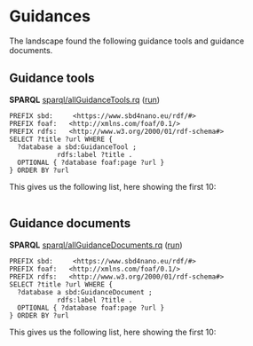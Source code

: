 <!--- THIS FILE IS AUTOGENERATED. DO NOT EDIT IT. -->

# Guidances

The landscape found the following <a name="tp1">guidance tools</a> and <a name="tp2">guidance documents</a>.

## Guidance tools

**SPARQL** [sparql/allGuidanceTools.rq](sparql/allGuidanceTools.code.html) ([run](https://sbd4nanolandscape.rdf.bigcat-bioinformatics.org/?q=PREFIX%20sbd%3A%20%20%20%20%20%3Chttps%3A%2F%2Fwww.sbd4nano.eu%2Frdf%2F%23%3E%0APREFIX%20foaf%3A%20%20%20%3Chttp%3A%2F%2Fxmlns.com%2Ffoaf%2F0.1%2F%3E%20%0APREFIX%20rdfs%3A%20%20%20%3Chttp%3A%2F%2Fwww.w3.org%2F2000%2F01%2Frdf-schema%23%3E%20%0A%0ASELECT%20%3Ftitle%20%3Furl%20WHERE%20%7B%0A%20%20%3Fdatabase%20a%20sbd%3AGuidanceTool%20%3B%0A%20%20%20%20%20%20%20%20%20%20%20%20rdfs%3Alabel%20%3Ftitle%20.%0A%20%20OPTIONAL%20%7B%20%3Fdatabase%20foaf%3Apage%20%3Furl%20%7D%0A%7D%20ORDER%20BY%20%3Furl%0A))
```sparql
PREFIX sbd:     <https://www.sbd4nano.eu/rdf/#>
PREFIX foaf:   <http://xmlns.com/foaf/0.1/> 
PREFIX rdfs:   <http://www.w3.org/2000/01/rdf-schema#> 
SELECT ?title ?url WHERE {
  ?database a sbd:GuidanceTool ;
            rdfs:label ?title .
  OPTIONAL { ?database foaf:page ?url }
} ORDER BY ?url
```

This gives us the following list, here showing the first 10:

<table>
  <tr>
  </tr>
</table>


## Guidance documents

**SPARQL** [sparql/allGuidanceDocuments.rq](sparql/allGuidanceDocuments.code.html) ([run](https://sbd4nanolandscape.rdf.bigcat-bioinformatics.org/?q=PREFIX%20sbd%3A%20%20%20%20%20%3Chttps%3A%2F%2Fwww.sbd4nano.eu%2Frdf%2F%23%3E%0APREFIX%20foaf%3A%20%20%20%3Chttp%3A%2F%2Fxmlns.com%2Ffoaf%2F0.1%2F%3E%20%0APREFIX%20rdfs%3A%20%20%20%3Chttp%3A%2F%2Fwww.w3.org%2F2000%2F01%2Frdf-schema%23%3E%20%0A%0ASELECT%20%3Ftitle%20%3Furl%20WHERE%20%7B%0A%20%20%3Fdatabase%20a%20sbd%3AGuidanceDocument%20%3B%0A%20%20%20%20%20%20%20%20%20%20%20%20rdfs%3Alabel%20%3Ftitle%20.%0A%20%20OPTIONAL%20%7B%20%3Fdatabase%20foaf%3Apage%20%3Furl%20%7D%0A%7D%20ORDER%20BY%20%3Furl%0A))
```sparql
PREFIX sbd:     <https://www.sbd4nano.eu/rdf/#>
PREFIX foaf:   <http://xmlns.com/foaf/0.1/> 
PREFIX rdfs:   <http://www.w3.org/2000/01/rdf-schema#> 
SELECT ?title ?url WHERE {
  ?database a sbd:GuidanceDocument ;
            rdfs:label ?title .
  OPTIONAL { ?database foaf:page ?url }
} ORDER BY ?url
```

This gives us the following list, here showing the first 10:

<table>
  <tr>
  </tr>
</table>
